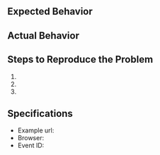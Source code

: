 ## Expected Behavior


## Actual Behavior


## Steps to Reproduce the Problem

  1.
  1.
  1.

## Specifications

  - Example url:
  - Browser:
  - Event ID:
